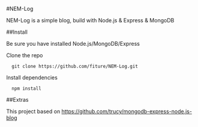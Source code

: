 #NEM-Log 

NEM-Log is a  simple blog, build with Node.js & Express & MongoDB

##Install

Be sure you have installed Node.js/MongoDB/Express

Clone the repo

```
  git clone https://github.com/fiture/NEM-Log.git
```
Install dependencies

```
  npm install
```

##Extras

This project based on https://github.com/trucy/mongodb-express-node.js-blog
